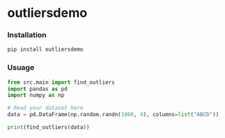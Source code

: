 # outliersdemo

### Installation
```python
pip install outliersdemo

```

### Usuage
```python
from src.main import find_outliers
import pandas as pd
import numpy as np

# Read your dataset here
data = pd.DataFrame(np.random.randn(1000, 4), columns=list("ABCD"))

print(find_outliers(data))

```